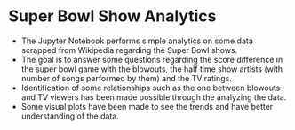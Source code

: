 # Super Bowl Show Analytics

- The Jupyter Notebook performs simple analytics on some data scrapped from Wikipedia regarding the Super Bowl shows.
- The goal is to answer some questions regarding the score difference in the super bowl game with the blowouts, the half time show artists (with number of songs performed by them) and the TV ratings.
- Identification of some relationships such as the one between blowouts and TV viewers has been made possible through the analyzing the data.
- Some visual plots have been made to see the trends and have better understanding of the data.
